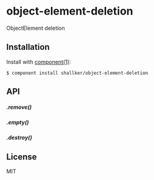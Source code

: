 
# object-element-deletion

  ObjectElement deletion

## Installation

  Install with [component(1)](http://component.io):

    $ component install shallker/object-element-deletion

## API

##### .remove()
##### .empty()
##### .destroy()

## License

  MIT
